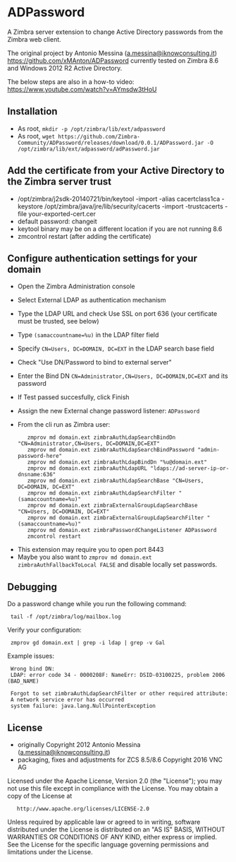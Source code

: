 ADPassword
======================

A Zimbra server extension to change Active Directory passwords from the Zimbra web client.


The original project by Antonio Messina (a.messina@iknowconsulting.it) https://github.com/xMAnton/ADPassword currently tested on Zimbra 8.6 and Windows 2012 R2 Active Directory.

The below steps are also in a how-to video: https://www.youtube.com/watch?v=AYmsdw3tHoU

## Installation

- As root, `mkdir -p /opt/zimbra/lib/ext/adpassword`
- As root, `wget https://github.com/Zimbra-Community/ADPassword/releases/download/0.0.1/ADPassword.jar -O /opt/zimbra/lib/ext/adpassword/adPassword.jar`

## Add the certificate from your Active Directory to the Zimbra server trust
* /opt/zimbra/j2sdk-20140721/bin/keytool -import -alias cacertclass1ca -keystore /opt/zimbra/java/jre/lib/security/cacerts -import -trustcacerts -file your-exported-cert.cer 
* default password: changeit
* keytool binary may be on a different location if you are not running 8.6
* zmcontrol restart (after adding the certificate)

## Configure authentication settings for your domain

- Open the Zimbra Administration console
- Select External LDAP as authentication mechanism
- Type the LDAP URL and check Use SSL on port 636 (your certificate must be trusted, see below)
- Type `(samaccountname=%u)` in the LDAP filter field
- Specify `CN=Users, DC=DOMAIN, DC=EXT` in the LDAP search base field
- Check "Use DN/Password to bind to external server"
- Enter the Bind DN `CN=Administrator,CN=Users, DC=DOMAIN,DC=EXT` and its password
- If Test passed succesfully, click Finish
- Assign the new External change password listener: `ADPassword`
- From the cli run as Zimbra user:

         zmprov md domain.ext zimbraAuthLdapSearchBindDn "CN=Administrator,CN=Users, DC=DOMAIN,DC=EXT"
         zmprov md domain.ext zimbraAuthLdapSearchBindPassword "admin-password-here"
         zmprov md domain.ext zimbraAuthLdapBindDn "%u@domain.ext"
         zmprov md domain.ext zimbraAuthLdapURL "ldaps://ad-server-ip-or-dnsname:636" 
         zmprov md domain.ext zimbraAuthLdapSearchBase "CN=Users, DC=DOMAIN, DC=EXT"
         zmprov md domain.ext zimbraAuthLdapSearchFilter "(samaccountname=%u)"
         zmprov md domain.ext zimbraExternalGroupLdapSearchBase "CN=Users, DC=DOMAIN, DC=EXT"
         zmprov md domain.ext zimbraExternalGroupLdapSearchFilter "(samaccountname=%u)"
         zmprov md domain.ext zimbraPasswordChangeListener ADPassword
         zmcontrol restart


* This extension may require you to open port 8443
* Maybe you also want to `zmprov md domain.ext zimbraAuthFallbackToLocal FALSE` and disable locally set passwords.

## Debugging
Do a password change while you run the following command:

     tail -f /opt/zimbra/log/mailbox.log

Verify your configuration:     

     zmprov gd domain.ext | grep -i ldap | grep -v Gal

Example issues:

     Wrong bind DN:
     LDAP: error code 34 - 0000208F: NameErr: DSID-03100225, problem 2006 (BAD_NAME)
     
     Forgot to set zimbraAuthLdapSearchFilter or other required attribute:
     A network service error has occurred
     system failure: java.lang.NullPointerException

## License
* originally Copyright 2012 Antonio Messina (a.messina@iknowconsulting.it)
* packaging, fixes and adjustments for ZCS 8.5/8.6 Copyright 2016 VNC AG

Licensed under the Apache License, Version 2.0 (the "License"); you may not use this file except in compliance with the License. You may obtain a copy of the License at

       http://www.apache.org/licenses/LICENSE-2.0
Unless required by applicable law or agreed to in writing, software
distributed under the License is distributed on an "AS IS" BASIS,
WITHOUT WARRANTIES OR CONDITIONS OF ANY KIND, either express or implied.
See the License for the specific language governing permissions and
limitations under the License.
